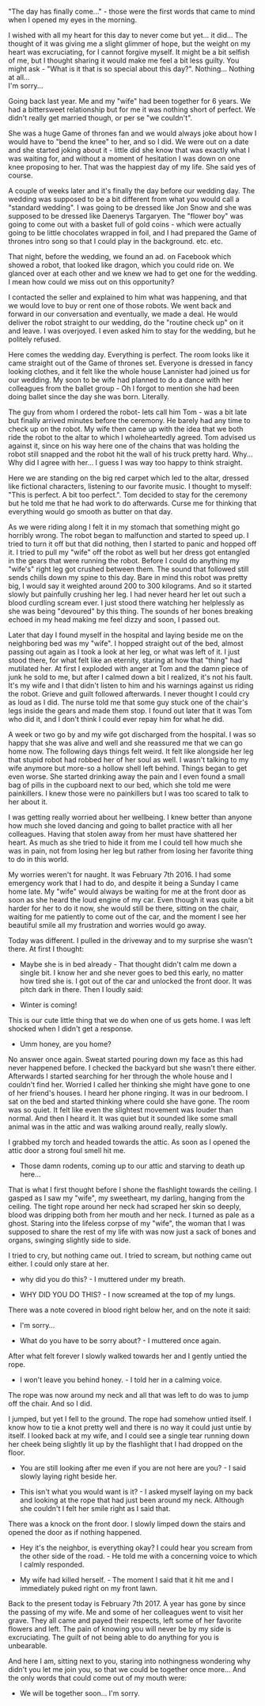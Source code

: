   "The day has finally come..." - those were the first words that came to mind when I opened my eyes in the morning.

 I wished with all my heart for this day to never come but yet... it did... The thought of it was giving me a slight glimmer of hope, but the weight on my heart was excruciating, for I cannot forgive myself. It might be a bit selfish of me, but I thought sharing it would make me feel a bit less guilty. You might ask - "What is it that is so special about this day?". Nothing... Nothing at all...   
I'm sorry...

  Going back last year.
 Me and my "wife" had been together for 6 years. We had a bittersweet relationship but for me it was nothing short of perfect. We didn't really get married though, or per se "we couldn't". 

 She was a huge Game of thrones fan and we would always joke about how I would have to "bend the knee" to her, and so I did. We were out on a date and she started joking about it - little did she know that was exactly what I was waiting for, and without a moment of hesitation I was down on one knee proposing to her. That was the happiest day of my life. She said yes of course. 

 A couple of weeks later and it's finally the day before our wedding day. The wedding was supposed to be a bit different from what you would call a "standard wedding". I was going to be dressed like Jon Snow and she was supposed to be dressed like Daenerys Targaryen. The "flower boy" was going to come out with a basket full of gold coins - which were actually going to be little chocolates wrapped in foil, and I had prepared the Game of thrones intro song so that I could play in the background. etc. etc. 

 That night, before the wedding, we found an ad. on Facebook which showed a robot, that looked like dragon, which you could ride on. We glanced over at each other and we knew we had to get one for the wedding. I mean how could we miss out on this opportunity? 

 I contacted the seller and explained to him what was happening, and that we would love to buy or rent one of those robots. We went back and forward in our conversation and eventually, we made a deal. He would deliver the robot straight to our wedding, do the "routine check up" on it and leave. I was overjoyed. I even asked him to stay for the wedding, but he politely refused.

 Here comes the wedding day. Everything is perfect. The room looks like it came straight out of the Game of thrones set. Everyone is dressed in fancy looking clothes, and it felt like the whole house Lannister had joined us for our wedding. My soon to be wife had planned to do a dance with her colleagues from the ballet group - Oh I forgot to mention she had been doing ballet since the day she was born. Literally.

 The guy from whom I ordered the robot- lets call him Tom - was a bit late but finally arrived minutes before the ceremony. He barely had any time to check up on the robot. My wife then came up with the idea that we both ride the robot to the altar to which I wholeheartedly agreed. Tom advised us against it, since on his way here one of the chains that was holding the robot still snapped and the robot hit the wall of his truck pretty hard. Why... Why did I agree with her... I guess I was way too happy to think straight.
 
 Here we are standing on the big red carpet which led to the altar, dressed like fictional characters, listening to our favorite music. 
I thought to myself:  "This is perfect. A bit too perfect.". Tom decided to stay for the ceremony but he told me that he had work to do afterwards. Curse me for thinking that everything would go smooth as butter on that day. 

 As we were riding along I felt it in my stomach that something might go horribly wrong. The robot began to malfunction and started to speed up. I tried to turn it off but that did nothing, then I started to panic and hopped off it. I tried to pull my "wife" off the robot as well but her dress got entangled in the gears that were running the robot. Before I could do anything my "wife's" right leg got crushed between them. The sound that followed still sends chills down my spine to this day. Bare in mind this robot was pretty big, I would say it weighted around 200 to 300 kilograms. And so it started slowly but painfully crushing her leg. I had never heard her let out such a blood curdling scream ever. I just stood there watching her helplessly as she was being "devoured" by this thing. The sounds of her bones breaking echoed in my head making me feel dizzy and soon, I passed out. 

 Later that day I found myself in the hospital and laying beside me on the neighboring bed was my "wife". I hopped straight out of the bed, almost passing out again as I took a look at her leg, or what was left of it. I just stood there, for what felt like an eternity, staring at how that "thing" had mutilated her. At first I exploded with anger at Tom and the damn piece of junk he sold to me, but after I calmed down a bit I realized, it's not his fault. It's my wife and I that didn't listen to him and his warnings against us riding the robot. Grieve and guilt followed afterwards. I never thought I could cry as loud as I did. The nurse told me that some guy stuck one of the chair's legs inside the gears and made them stop. I found out later that it was Tom who did it, and I don't think I could ever repay him for what he did.

 A week or two go by and my wife got discharged from the hospital. I was so happy that she was alive and well and she reassured me that we can go home now. The following days things felt weird. It felt like alongside her leg that stupid robot had robbed her of her soul as well. I wasn't talking to my wife anymore but more-so a hollow shell left behind. Things began to get even worse. She started drinking away the pain and I even found a small bag of pills in the cupboard next to our bed, which she told me were painkillers. I knew those were no painkillers but I was too scared to talk to her about it. 

 I was getting really worried about her wellbeing. I knew better than anyone how much she loved dancing and going to ballet practice with all her colleagues. Having that stolen away from her must have shattered her heart. As much as she tried to hide it from me I could tell how much she was in pain, not from losing her leg but rather from losing her favorite thing to do in this world. 

  My worries weren't for naught.
 It was February 7th 2016. I had some emergency work that I had to do, and despite it being a Sunday I came home late. My "wife" would always be waiting for me at the front door as soon as she heard the loud engine of my car. Even though it was quite a bit harder for her to do it now, she would still be there, sitting on the chair, waiting for me patiently to come out of the car, and the moment I see her beautiful smile all my frustration and worries would go away.

  Today was different.
 I pulled in the driveway and to my surprise she wasn't there. At first I thought: 
 - Maybe she is in bed already - That thought didn't calm me down a single bit. I know her and she never goes to bed this early, no matter how tired she is. I got out of the car and unlocked the front door. It was pitch dark in there. Then I loudly said:

 - Winter is coming!

This is our cute little thing that we do when one of us gets home. I was left shocked when I didn't get a response. 

 - Umm honey, are you home?

 No answer once again. Sweat started pouring down my face as this had never 
happened before. I checked the backyard but she wasn't there either. Afterwards I started searching for her through the whole house and I couldn't find her. Worried I called her thinking she might have gone to one of her friend's houses. I heard her phone ringing. It was in our bedroom. I sat on the bed and started thinking where could she have gone. The room was so quiet. It felt like even the slightest movement was louder than normal. And then I heard it. It was quiet but it sounded like some small animal was in the attic and was walking around really, really slowly. 

  I grabbed my torch and headed towards the attic. As soon as I opened the attic door a strong foul smell hit me.

 - Those damn rodents, coming up to our attic and starving to death up here...

 That is what I first thought before I shone the flashlight towards the ceiling. I gasped as I saw my "wife", my sweetheart, my darling, hanging from the ceiling. The tight rope around her neck had scraped her skin so deeply, blood was dripping both from her mouth and her neck. I turned as pale as a ghost. Staring into the lifeless corpse of my "wife", the woman that I was supposed to share the rest of my life with was now just a sack of bones and organs, swinging slightly side to side.

 I tried to cry, but nothing came out. I tried to scream, but nothing came out either. I could only stare at her.

-  why did you do this? - I muttered under my breath.

-  WHY DID YOU DO THIS? - I now screamed at the top of my lungs.




 There was a note covered in blood right below her, and on the note it said:

- I'm sorry...

 - What do you have to be sorry about? - I muttered once again.




 After what felt forever I slowly walked towards her and I gently untied the rope.

 - I won't leave you behind honey. - I told her in a calming voice.

 The rope was now around my neck and all that was left to do was to jump off the chair.
    And so I did.

 I jumped, but yet I fell to the ground. The rope had somehow untied itself. I know how to tie a knot pretty well and there is no way it could just untie by itself. I looked back at my wife, and I could see a single tear running down her cheek being slightly lit up by the flashlight that I had dropped on the floor.

 - You are still looking after me even if you are not here are you? - I said slowly laying right beside her.

 - This isn't what you would want is it? - I asked myself laying on my back and looking at the rope that had just been around my neck. Although she couldn't I felt her smile right as I said that.

 There was a knock on the front door. I slowly limped down the stairs and opened the door as if nothing happened.

 - Hey it's the neighbor, is everything okay? I could hear you scream from the other side of the road. - He told me with a concerning voice to which I calmly responded.

 - My wife had killed herself. -  The moment I said that it hit me and I immediately puked right on my front lawn. 

  Back to the present today is February 7th 2017. A year has gone by since the passing of my wife. Me and some of her colleagues went to visit her grave. They all came and payed their respects, left some of her favorite flowers and left. The pain of knowing you will never be by my side is excruciating. The guilt of not being able to do anything for you is unbearable.  
 
 And here I am, sitting next to you, staring into nothingness wondering why didn't you let me join you, so that we could be together once more... And the only words that could come out of my mouth were:

 - We will be together soon...
I'm sorry.